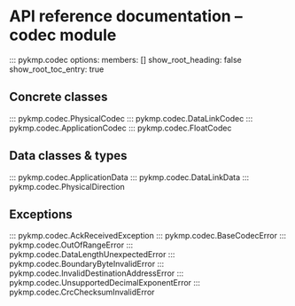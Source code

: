 # API reference documentation – codec module
<!--
SPDX-FileCopyrightText: 2023 Gert van Dijk <github@gertvandijk.nl>

SPDX-License-Identifier: CC0-1.0
-->

::: pykmp.codec
    options:
        members: []
        show_root_heading: false
        show_root_toc_entry: true

## Concrete classes

::: pykmp.codec.PhysicalCodec
::: pykmp.codec.DataLinkCodec
::: pykmp.codec.ApplicationCodec
::: pykmp.codec.FloatCodec

## Data classes & types

::: pykmp.codec.ApplicationData
::: pykmp.codec.DataLinkData
::: pykmp.codec.PhysicalDirection

## Exceptions

::: pykmp.codec.AckReceivedException
::: pykmp.codec.BaseCodecError
::: pykmp.codec.OutOfRangeError
::: pykmp.codec.DataLengthUnexpectedError
::: pykmp.codec.BoundaryByteInvalidError
::: pykmp.codec.InvalidDestinationAddressError
::: pykmp.codec.UnsupportedDecimalExponentError
::: pykmp.codec.CrcChecksumInvalidError
